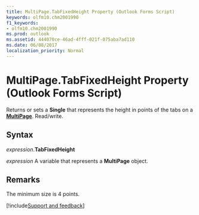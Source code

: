 ```yaml
---
title: MultiPage.TabFixedHeight Property (Outlook Forms Script)
keywords: olfm10.chm2001990
f1_keywords:
- olfm10.chm2001990
ms.prod: outlook
ms.assetid: 444070ce-46ad-4fff-021f-075aba7ad110
ms.date: 06/08/2017
localization_priority: Normal
---
```



# MultiPage.TabFixedHeight Property (Outlook Forms Script)

Returns or sets a **Single** that represents the height in points of the tabs on a **[MultiPage](Outlook.multipage.md)**. Read/write.


## Syntax

_expression_.**TabFixedHeight**

_expression_ A variable that represents a **MultiPage** object.


## Remarks

The minimum size is 4 points.

[!include[Support and feedback](~/includes/feedback-boilerplate.md)]